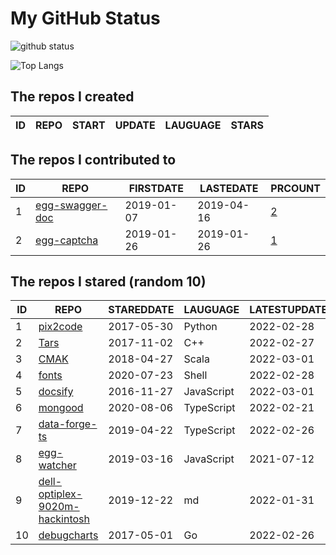 # My GitHub Status

<img src="https://github-readme-stats-1.yihong0618.vercel.app/api?username=jc-lathander&show_icons=true&&&hide_title=true&count_private=true" alt="github status" />

![Top Langs](https://github-readme-stats-1.yihong0618.vercel.app/api/top-langs/?username=jc-lathander&layout=compact)

<!--START_SECTION:my_github-->
## The repos I created
| ID | REPO | START | UPDATE | LAUGUAGE | STARS |
|----|------|-------|--------|----------|-------|

## The repos I contributed to
| ID |                                REPO                                | FIRSTDATE  | LASTEDATE  |                                          PRCOUNT                                           |
|----|--------------------------------------------------------------------|------------|------------|--------------------------------------------------------------------------------------------|
|  1 | [egg-swagger-doc](https://github.com/Yanshijie-EL/egg-swagger-doc) | 2019-01-07 | 2019-04-16 | [2](https://github.com/Yanshijie-EL/egg-swagger-doc/pulls?q=is%3Apr+author%3Ajc-lathander) |
|  2 | [egg-captcha](https://github.com/Raoul1996/egg-captcha)            | 2019-01-26 | 2019-01-26 | [1](https://github.com/Raoul1996/egg-captcha/pulls?q=is%3Apr+author%3Ajc-lathander)        |

## The repos I stared (random 10)
| ID |                                             REPO                                              | STAREDDATE |  LAUGUAGE  | LATESTUPDATE |
|----|-----------------------------------------------------------------------------------------------|------------|------------|--------------|
|  1 | [pix2code](https://github.com/tonybeltramelli/pix2code)                                       | 2017-05-30 | Python     | 2022-02-28   |
|  2 | [Tars](https://github.com/TarsCloud/Tars)                                                     | 2017-11-02 | C++        | 2022-02-27   |
|  3 | [CMAK](https://github.com/yahoo/CMAK)                                                         | 2018-04-27 | Scala      | 2022-03-01   |
|  4 | [fonts](https://github.com/powerline/fonts)                                                   | 2020-07-23 | Shell      | 2022-02-28   |
|  5 | [docsify](https://github.com/docsifyjs/docsify)                                               | 2016-11-27 | JavaScript | 2022-03-01   |
|  6 | [mongood](https://github.com/renzholy/mongood)                                                | 2020-08-06 | TypeScript | 2022-02-21   |
|  7 | [data-forge-ts](https://github.com/data-forge/data-forge-ts)                                  | 2019-04-22 | TypeScript | 2022-02-26   |
|  8 | [egg-watcher](https://github.com/eggjs/egg-watcher)                                           | 2019-03-16 | JavaScript | 2021-07-12   |
|  9 | [dell-optiplex-9020m-hackintosh](https://github.com/mingcheng/dell-optiplex-9020m-hackintosh) | 2019-12-22 | md         | 2022-01-31   |
| 10 | [debugcharts](https://github.com/mkevac/debugcharts)                                          | 2017-05-01 | Go         | 2022-02-26   |

<!--END_SECTION:my_github-->
